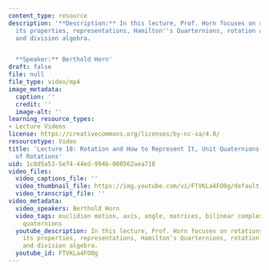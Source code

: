 ```yaml
---
content_type: resource
description: '**Description:** In this lecture, Prof. Horn focuses on rotations, including
  its properties, representations, Hamilton''s Quarternions, rotation as unit quaternion,
  and division algebra.


  **Speaker:** Berthold Horn'
draft: false
file: null
file_type: video/mp4
image_metadata:
  caption: ''
  credit: ''
  image-alt: ''
learning_resource_types:
- Lecture Videos
license: https://creativecommons.org/licenses/by-nc-sa/4.0/
resourcetype: Video
title: 'Lecture 18: Rotation and How to Represent It, Unit Quaternions, the Space
  of Rotations'
uid: 1c8d5a53-5e74-44ed-994b-080562aea718
video_files:
  video_captions_file: ''
  video_thumbnail_file: https://img.youtube.com/vi/FTVKLa4FO0g/default.jpg
  video_transcript_file: ''
video_metadata:
  video_speakers: Berthold Horn
  video_tags: euclidian motion, axis, angle, matrices, bilinear complex map, stereography,
    quaternions
  youtube_description: In this lecture, Prof. Horn focuses on rotations, including
    its properties, representations, Hamilton's Quarternions, rotation as unit quaternion,
    and division algebra.
  youtube_id: FTVKLa4FO0g
---
```


